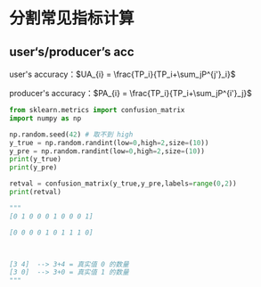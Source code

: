 # 分割常见指标计算

## user‘s/producer’s acc

user's accuracy：$UA_{i} = \frac{TP_i}{TP_i+\sum_jP^{j'}_i}$

producer's accuracy：$PA_{i} = \frac{TP_i}{TP_i+\sum_jP^{i'}_j}$



```python
from sklearn.metrics import confusion_matrix
import numpy as np

np.random.seed(42) # 取不到 high
y_true = np.random.randint(low=0,high=2,size=(10))
y_pre = np.random.randint(low=0,high=2,size=(10))
print(y_true)
print(y_pre)

retval = confusion_matrix(y_true,y_pre,labels=range(0,2))
print(retval)

"""
[0 1 0 0 0 1 0 0 0 1]

[0 0 0 0 1 0 1 1 1 0]



[3 4]  --> 3+4 = 真实值 0 的数量
[3 0]  --> 3+0 = 真实值 1 的数量
"""
```




